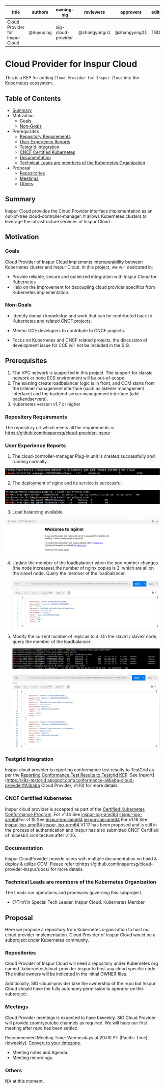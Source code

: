 | title                           | authors   | owning-sig         | reviewers    | approvers    | editor | creation-date | last-updated | status      |
| ------------------------------- | --------- | ------------------ | ------------ | ------------ | ------ | ------------- | ------------ | ----------- |
| Cloud Provider for Inspur Cloud | @huyuqing | sig-cloud-provider | @zhangyongn1 | @zhangyong01 | TBD    | 2020-02-11    | 2020-02-20   | provisional |

# Cloud Provider for Inspur Cloud

This is a KEP for adding `Cloud Provider for Inspur Cloud` into the Kubernetes ecosystem.

## Table of Contents

- [Summary](https://github.com/kubernetes/enhancements/blob/master/keps/sig-cloud-provider/providers/0020-cloud-provider-Inspur.md#summary)
- Motivation
  - [Goals](https://github.com/kubernetes/enhancements/blob/master/keps/sig-cloud-provider/providers/0020-cloud-provider-inspur.md#goals)
  - [Non-Goals](https://github.com/kubernetes/enhancements/blob/master/keps/sig-cloud-provider/providers/0020-cloud-provider-inspur.md#non-goals)
- Prerequisites
  - [Repository Requirements](https://github.com/kubernetes/enhancements/blob/master/keps/sig-cloud-provider/providers/0020-cloud-provider-inspur.md#repository-requirements)
  - [User Experience Reports](https://github.com/kubernetes/enhancements/blob/master/keps/sig-cloud-provider/providers/0020-cloud-provider-inspur.md#user-experience-reports)
  - [Testgrid Integration](https://github.com/kubernetes/enhancements/blob/master/keps/sig-cloud-provider/providers/0020-cloud-provider-inspur.md#testgrid-integration)
  - [CNCF Certified Kubernetes](https://github.com/kubernetes/enhancements/blob/master/keps/sig-cloud-provider/providers/0020-cloud-provider-inspur.md#cncf-certified-kubernetes)
  - [Documentation](https://github.com/kubernetes/enhancements/blob/master/keps/sig-cloud-provider/providers/0020-cloud-provider-inspur.md#documentation)
  - [Technical Leads are members of the Kubernetes Organization](https://github.com/kubernetes/enhancements/blob/master/keps/sig-cloud-provider/providers/0020-cloud-provider-inspur.md#technical-leads-are-members-of-the-kubernetes-organization)
- Proposal
  - [Repositories](https://github.com/kubernetes/enhancements/blob/master/keps/sig-cloud-provider/providers/0020-cloud-provider-inspur.md#repositories)
  - [Meetings](https://github.com/kubernetes/enhancements/blob/master/keps/sig-cloud-provider/providers/0020-cloud-provider-inspur.md#meetings)
  - [Others](https://github.com/kubernetes/enhancements/blob/master/keps/sig-cloud-provider/providers/0020-cloud-provider-inspur.md#others)

## Summary

Inspur Cloud provides the Cloud Provider interface implementation as an out-of-tree cloud-controller-manager. It allows Kubernetes clusters to leverage the infrastructure services of Inspur Cloud . 

## Motivation

### Goals

Cloud Provider of Inspur Cloud implements interoperability between Kubernetes cluster and Inspur Cloud. In this project, we will dedicated in:

- Provide reliable, secure and optimized integration with Inspur Cloud for Kubernetes
- Help on the improvement for decoupling cloud provider specifics from Kubernetes implementation.

### Non-Goals

- Identify domain knowledge and work that can be contributed back to Kubernetes and related CNCF projects.

- Mentor CCE developers to contribute to CNCF projects.

- Focus on Kubernetes and CNCF related projects, the discussion of development issue for CCE  will not be included in the SIG.

## Prerequisites

1. The VPC network is supported in this project. The support for classic network or none ECS environment will be out-of-scope.
2. The existing create loadbalancer logic is in front, and CCM starts from the listener management interface (such as listener management interface) and the backend server management interface (add backendservers).
3. Kubernetes version v1.7 or higher

### Repository Requirements

The repository url which meets all the requirements is https://github.com/inspurcsg/cloud-provider-inspur

### User Experience Reports

1. The cloud-controller-manager Plug-in unit is created successfully and running normally.

![1581493267842](https://raw.githubusercontent.com/OpenInspur/cloud-provider-inspur/master/docs/media/1.png)

2. The deployment of nginx and its service is successful.

![1581493316451](https://raw.githubusercontent.com/OpenInspur/cloud-provider-inspur/master/docs/media/2.png)

3. Load balancing available.

![1581493330883](https://raw.githubusercontent.com/OpenInspur/cloud-provider-inspur/master/docs/media/3.png)

4. Update the member of the loadbalancer when the pod number changes (the node increases),the number of nginx copies is 2, which are all on the slave1 node. Query the member of the loadbalancer.

   ![1581493686508](https://raw.githubusercontent.com/OpenInspur/cloud-provider-inspur/master/docs/media/4.png)

5. Modify the current number of replicas to 4. On the slave1 / slave2 node, query the member of the   loadbalancer.

   ![](https://raw.githubusercontent.com/OpenInspur/cloud-provider-inspur/master/docs/media/5.png)

   ![](https://raw.githubusercontent.com/OpenInspur/cloud-provider-inspur/master/docs/media/6.png)

### Testgrid Integration

Inspur cloud provider is reporting conformance test results to TestGrid as per the [Reporting Conformance Test Results to Testgrid KEP](https://github.com/kubernetes/community/blob/master/keps/sig-cloud-provider/0018-testgrid-conformance-e2e.md). See [report](https://k8s-testgrid.appspot.com/conformance-alibaba-cloud-provider#Alibaba Cloud Provider, v1.10) for more details.

### CNCF Certified Kubernetes

Inspur cloud provider is accepted as part of the [Certified Kubernetes Conformance Program](https://github.com/cncf/k8s-conformance). For v1.14 See [inspur-iop-amd64](https://github.com/cncf/k8s-conformance/tree/master/v1.14/inspur-iop-amd64 ) [inspur-iop-arm64](https://github.com/cncf/k8s-conformance/tree/master/v1.14/inspur-iop-arm64)For v1.15 See [inspur-iop-amd64](https://github.com/cncf/k8s-conformance/tree/master/v1.15/inspur-iop-amd64) [inspur-iop-arm64](https://github.com/cncf/k8s-conformance/tree/master/v1.15/inspur-iop-arm64) For v1.16 See [inspur-iop-amd64](https://github.com/cncf/k8s-conformance/tree/master/v1.16/inspur-iop-amd64) [inspur-iop-arm64](https://github.com/cncf/k8s-conformance/tree/master/v1.16/inspur-iop-arm64) V1.17 has been proposed and is still in the process of authentication and Inspur has also submitted CNCF Certified of mipes64 architecture after v1.16.

### Documentation

Inspur CloudProvider provide users with multiple documentation on build & deploy & utilize CCM. Please refer tohttps://github.com/inspurcsg/cloud-provider-inspur/docs/ for more details.

### Technical Leads are members of the Kubernetes Organization

The Leads run operations and processes governing this subproject.

- @TimYin Special Tech Leader, Inspur Cloud. Kubernetes Member

## Proposal

Here we propose a repository from Kubernetes organization to host our cloud provider implementation. Cloud Provider of Inspur Cloud would be a subproject under Kubernetes community.

### Repositories

Cloud Provider of Inspur Cloud will need a repository under Kubernetes org named `kubernetes/cloud-provider-inspur to host any cloud specific code. The initial owners will be indicated in the initial OWNER files.

Additionally, SIG-cloud-provider take the ownership of the repo but Inspur Cloud should have the fully autonomy permission to operator on this subproject.

### Meetings

Cloud Provider meetings is expected to have biweekly. SIG Cloud Provider will provide zoom/youtube channels as required. We will have our first meeting after repo has been settled.

Recommended Meeting Time: Wednesdays at 20:00 PT (Pacific Time) (biweekly). [Convert to your timezone](http://www.thetimezoneconverter.com/?t=20:00&tz=PT (Pacific Time)).

- Meeting notes and Agenda.
- Meeting recordings.

### Others

NA at this moment.
